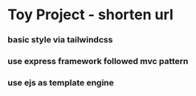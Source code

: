 # Toy Project - shorten url

### basic style via tailwindcss
### use express framework followed mvc pattern
### use ejs as template engine
